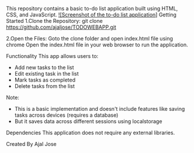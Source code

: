 This repository contains a basic to-do list application built using HTML, CSS, and JavaScript.
[![Screenshot of the to-do list application]](screenshot.png)
Getting Started
1.Clone the Repository:
git clone https://github.com/ajaljose/TODOWEBAPP.git

2.Open the Files:
Goto the clone folder and open index.html file using chrome
Open the index.html file in your web browser to run the application.

Functionality
This app allows users to:

* Add new tasks to the list
* Edit existing task in the list
* Mark tasks as completed
* Delete tasks from the list

Note: 
* This is a basic implementation and doesn't include features like saving tasks across devices (requires a database)
* But it saves data across different sessions using localstorage

Dependencies
This application does not require any external libraries.

Created By 
Ajal Jose